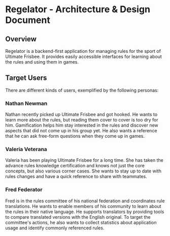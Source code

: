 # Regelator - Architecture & Design Document

## Overview

Regelator is a backend-first application for managing rules for the sport of Ultimate Frisbee.
It provides easily accessible interfaces for learning about the rules and using them in games.

## Target Users

There are different kinds of users, exemplified by the following personas:

### Nathan Newman

Nathan recently picked up Ultimate Frisbee and got hooked.
He wants to learn more about the rules, but reading them cover to cover is too dry for him.
Gamification helps him stay interested in the rules and discover new aspects that did not come up in his group yet.
He also wants a reference that he can ask free-form questions when they come up in games.

### Valeria Veterana

Valeria has been playing Ultimate Frisbee for a long time.
She has taken the advance rules knowledge certification and knows not just the core concepts, but also various corner cases.
She wants to stay up to date with rules changes and have a quick reference to share with teammates.

### Fred Federator

Fred is in the rules committee of his national federation and coordinates rule translations.
He wants to enable members of his community to learn about the rules in their native language.
He supports translators by providing tools to compare translated versions with the English original.
To target the committee's actions, he also wants to collect statistics about application usage and identify commonly referenced rules.
